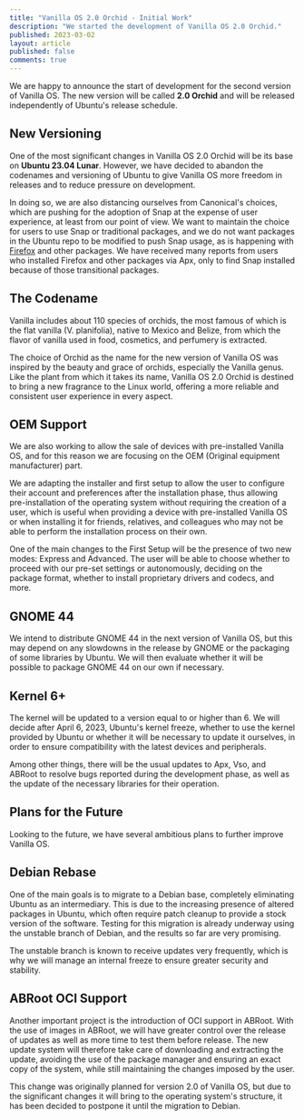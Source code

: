 ```yaml
---
title: "Vanilla OS 2.0 Orchid - Initial Work"
description: "We started the development of Vanilla OS 2.0 Orchid."
published: 2023-03-02
layout: article
published: false
comments: true
---
```


We are happy to announce the start of development for the second version of Vanilla OS. The new version will be called **2.0 Orchid** and will be released independently of Ubuntu's release schedule.

## New Versioning

One of the most significant changes in Vanilla OS 2.0 Orchid will be its base on **Ubuntu 23.04 Lunar**. However, we have decided to abandon the codenames and versioning of Ubuntu to give Vanilla OS more freedom in releases and to reduce pressure on development.

In doing so, we are also distancing ourselves from Canonical's choices, which are pushing for the adoption of Snap at the expense of user experience, at least from our point of view. We want to maintain the choice for users to use Snap or traditional packages, and we do not want packages in the Ubuntu repo to be modified to push Snap usage, as is happening with [Firefox](https://packages.ubuntu.com/kinetic/firefox) and other packages. We have received many reports from users who installed Firefox and other packages via Apx, only to find Snap installed because of those transitional packages.

## The Codename

Vanilla includes about 110 species of orchids, the most famous of which is the flat vanilla (V. planifolia), native to Mexico and Belize, from which the flavor of vanilla used in food, cosmetics, and perfumery is extracted.

The choice of Orchid as the name for the new version of Vanilla OS was inspired by the beauty and grace of orchids, especially the Vanilla genus. Like the plant from which it takes its name, Vanilla OS 2.0 Orchid is destined to bring a new fragrance to the Linux world, offering a more reliable and consistent user experience in every aspect.

## OEM Support

We are also working to allow the sale of devices with pre-installed Vanilla OS, and for this reason we are focusing on the OEM (Original equipment manufacturer) part.

We are adapting the installer and first setup to allow the user to configure their account and preferences after the installation phase, thus allowing pre-installation of the operating system without requiring the creation of a user, which is useful when providing a device with pre-installed Vanilla OS or when installing it for friends, relatives, and colleagues who may not be able to perform the installation process on their own.

One of the main changes to the First Setup will be the presence of two new modes: Express and Advanced. The user will be able to choose whether to proceed with our pre-set settings or autonomously, deciding on the package format, whether to install proprietary drivers and codecs, and more.

## GNOME 44

We intend to distribute GNOME 44 in the next version of Vanilla OS, but this may depend on any slowdowns in the release by GNOME or the packaging of some libraries by Ubuntu. We will then evaluate whether it will be possible to package GNOME 44 on our own if necessary.

## Kernel 6+

The kernel will be updated to a version equal to or higher than 6. We will decide after April 6, 2023, Ubuntu's kernel freeze, whether to use the kernel provided by Ubuntu or whether it will be necessary to update it ourselves, in order to ensure compatibility with the latest devices and peripherals.

Among other things, there will be the usual updates to Apx, Vso, and ABRoot to resolve bugs reported during the development phase, as well as the update of the necessary libraries for their operation.

## Plans for the Future

Looking to the future, we have several ambitious plans to further improve Vanilla OS.

## Debian Rebase

One of the main goals is to migrate to a Debian base, completely eliminating Ubuntu as an intermediary. This is due to the increasing presence of altered packages in Ubuntu, which often require patch cleanup to provide a stock version of the software. Testing for this migration is already underway using the unstable branch of Debian, and the results so far are very promising.

The unstable branch is known to receive updates very frequently, which is why we will manage an internal freeze to ensure greater security and stability.

## ABRoot OCI Support

Another important project is the introduction of OCI support in ABRoot. With the use of images in ABRoot, we will have greater control over the release of updates as well as more time to test them before release. The new update system will therefore take care of downloading and extracting the update, avoiding the use of the package manager and ensuring an exact copy of the system, while still maintaining the changes imposed by the user.

This change was originally planned for version 2.0 of Vanilla OS, but due to the significant changes it will bring to the operating system's structure, it has been decided to postpone it until the migration to Debian.